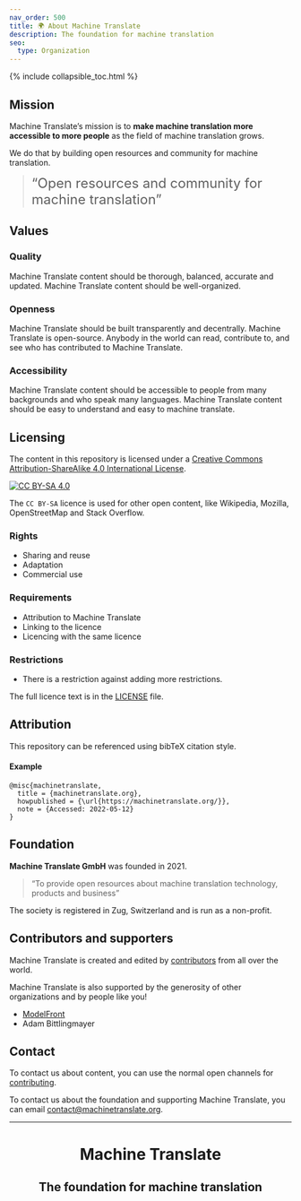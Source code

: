 ```yaml
---
nav_order: 500
title: 🌍 About Machine Translate
description: The foundation for machine translation
seo:
  type: Organization
---
```


{% include collapsible_toc.html %}

## Mission

Machine Translate’s mission is to **make machine translation more accessible to more people** as the field of machine translation grows.

We do that by building open resources and community for machine translation.

> <span style="font-size:x-large;">“Open resources and community for machine translation”</span>


## Values

### Quality
Machine Translate content should be thorough, balanced, accurate and updated.
Machine Translate content should be well-organized.

### Openness
Machine Translate should be built transparently and decentrally.
Machine Translate is open-source.
Anybody in the world can read, contribute to, and see who has contributed to Machine Translate.

### Accessibility
Machine Translate content should be accessible to people from many backgrounds and who speak many languages.
Machine Translate content should be easy to understand and easy to machine translate.

## Licensing

The content in this repository is licensed under a
[Creative Commons Attribution-ShareAlike 4.0 International License][cc-by-sa].

[![CC BY-SA 4.0][cc-by-sa-image]][cc-by-sa]

The `CC BY-SA` licence is used for other open content, like Wikipedia, Mozilla, OpenStreetMap and Stack Overflow.

### Rights
- Sharing and reuse
- Adaptation
- Commercial use

### Requirements
- Attribution to Machine Translate
- Linking to the licence
- Licencing with the same licence

### Restrictions
- There is a restriction against adding more restrictions.

The full licence text is in the [LICENSE](/LICENSE) file.

[cc-by-sa]: http://creativecommons.org/licenses/by-sa/4.0/
[cc-by-sa-image]: https://i.creativecommons.org/l/by-sa/4.0/88x31.png

## Attribution

This repository can be referenced using bibTeX citation style.

#### Example
```
@misc{machinetranslate,
  title = {machinetranslate.org},
  howpublished = {\url{https://machinetranslate.org/}},
  note = {Accessed: 2022-05-12}
}
```

## Foundation
**Machine Translate GmbH** was founded in 2021.

> “To provide open resources about machine translation technology, products and business”

The society is registered in Zug, Switzerland and is run as a non-profit.

<!--- TODO: Founders and board --->

## Contributors and supporters

Machine Translate is created and edited by [contributors](/contributing/contributors.md) from all over the world.

Machine Translate is also supported by the generosity of other organizations and by people like you!

- [ModelFront](https://modelfront.com)
- Adam Bittlingmayer


## Contact
To contact us about content, you can use the normal open channels for [contributing](/contributing/contributing.md).

To contact us about the foundation and supporting Machine Translate, you can email [contact@machinetranslate.org](mailto:contact@machinetranslate.org).

---

<center>
  <h1>Machine Translate</h1>
  <h2>The foundation for machine translation</h2>
</center>
